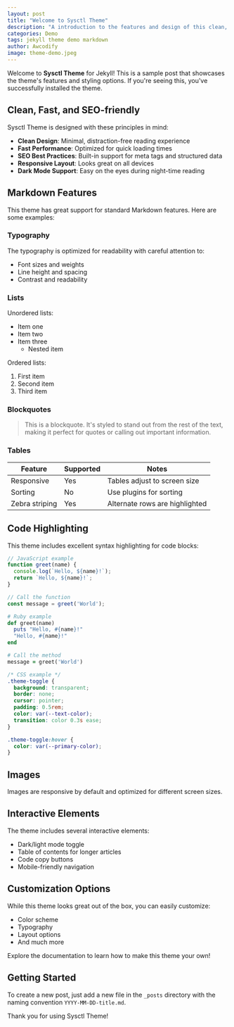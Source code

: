 ```yaml
---
layout: post
title: "Welcome to Sysctl Theme"
description: "A introduction to the features and design of this clean, fast, and SEO-friendly Jekyll theme"
categories: Demo
tags: jekyll theme demo markdown
author: Awcodify
image: theme-demo.jpeg
---
```


Welcome to **Sysctl Theme** for Jekyll! This is a sample post that showcases the theme's features and styling options. If you're seeing this, you've successfully installed the theme.

<!--more-->

## Clean, Fast, and SEO-friendly

Sysctl Theme is designed with these principles in mind:

- **Clean Design**: Minimal, distraction-free reading experience
- **Fast Performance**: Optimized for quick loading times
- **SEO Best Practices**: Built-in support for meta tags and structured data
- **Responsive Layout**: Looks great on all devices
- **Dark Mode Support**: Easy on the eyes during night-time reading

## Markdown Features

This theme has great support for standard Markdown features. Here are some examples:

### Typography

The typography is optimized for readability with careful attention to:

- Font sizes and weights
- Line height and spacing
- Contrast and readability

### Lists

Unordered lists:

* Item one
* Item two
* Item three
  * Nested item

Ordered lists:

1. First item
2. Second item
3. Third item

### Blockquotes

> This is a blockquote. It's styled to stand out from the rest of the text, making it perfect for quotes or calling out important information.

### Tables

| Feature       | Supported | Notes                           |
|---------------|-----------|----------------------------------|
| Responsive    | Yes       | Tables adjust to screen size     |
| Sorting       | No        | Use plugins for sorting          |
| Zebra striping| Yes       | Alternate rows are highlighted   |

## Code Highlighting

This theme includes excellent syntax highlighting for code blocks:

```javascript
// JavaScript example
function greet(name) {
  console.log(`Hello, ${name}!`);
  return `Hello, ${name}!`;
}

// Call the function
const message = greet('World');
```

```ruby
# Ruby example
def greet(name)
  puts "Hello, #{name}!"
  "Hello, #{name}!"
end

# Call the method
message = greet('World')
```

```css
/* CSS example */
.theme-toggle {
  background: transparent;
  border: none;
  cursor: pointer;
  padding: 0.5rem;
  color: var(--text-color);
  transition: color 0.3s ease;
}

.theme-toggle:hover {
  color: var(--primary-color);
}
```

## Images

Images are responsive by default and optimized for different screen sizes.

## Interactive Elements

The theme includes several interactive elements:

- Dark/light mode toggle
- Table of contents for longer articles
- Code copy buttons
- Mobile-friendly navigation

## Customization Options

While this theme looks great out of the box, you can easily customize:

- Color scheme
- Typography
- Layout options
- And much more

Explore the documentation to learn how to make this theme your own!

## Getting Started

To create a new post, just add a new file in the `_posts` directory with the naming convention `YYYY-MM-DD-title.md`.

Thank you for using Sysctl Theme!